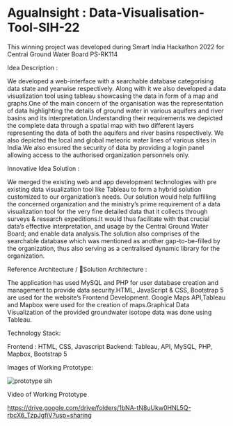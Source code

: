 # AguaInsight : Data-Visualisation-Tool-SIH-22

This winning project was developed during Smart India Hackathon 2022 for Central Ground Water Board PS-RK114

Idea Description :

We developed a web-interface with a searchable database categorising data state and yearwise respectively. Along with it we also developed a data visualization tool using tableau showcasing the data in form of a map and graphs.One of the main concern of the organisation was the representation of data highlighting the details of ground water in various aquifers and river basins and its interpretation.Understanding their requirements we depicted the complete data through a spatial map with two different layers representing the data of both the aquifers and river basins respectively. We also depicted the local and global meteoric water lines of various sites in India.We also ensured the security of data by providing a login panel allowing access to the authorised organization personnels only.

Innovative Idea Solution :

We merged the existing web and app development technologies with pre existing data visualization tool like Tableau to form a hybrid solution customized to our organization’s needs. Our solution would help fulfilling the concerned organization and the ministry’s prime requirement of a data visualization tool for the very fine detailed data that it collects through surveys & research expeditions.It would thus facilitate with that crucial data’s effective interpretation, and usage by the Central Ground Water Board; and enable data analysis.The solution also comprises of the searchable database which was mentioned as another gap-to-be-filled by the organization, thus also serving as a centralised dynamic library for the organization. 

Reference Architecture / Solution Architecture :

The application has used MySQL and PHP for user database creation and management to provide data security.HTML, JavaScript & CSS, Bootstrap 5 are used for the website’s Frontend Development. Google Maps API,Tableau and Mapbox were used for the creation of maps.Graphical Data Visualization of the provided groundwater isotope data was done using Tableau.

Technology Stack:

Frontend : HTML, CSS, Javascript
Backend: Tableau, API, MySQL, PHP, Mapbox, Bootstrap 5

Images of Working Prototype:

![prototype sih](https://github.com/yashasveed/Data-Visualisation-Tool--SIH-22/assets/83113038/564da16d-a26c-4b29-9aa8-27b2f3685d2c)

Video of Working Prototype

https://drive.google.com/drive/folders/1bNA-tN8uUkw0HNL5Q-rbcX6_TzpJgfiV?usp=sharing



